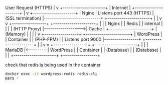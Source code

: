 User Request (HTTPS)
         |
         v
+---------------------+
|      Internet       |
+---------------------+
         |
         v
+---------------------+
|       Nginx         |  Listens port 443 (HTTPS)
|  (SSL termination)  |----------------------------+
+---------------------+                            |
         |                                         v
         v                                +-----------------+
+---------------------+                   |                 |
|     Nginx           |                   |    Redis        |
|    internal         |                   |                 |
|   (HTTP Proxy)      |------------------>|    Cache        |
+---------------------+                   |    (Memory)     |
         |                                |                 |
         v                                +-----------------+
+----------------------+
|    WordPress         |
|    Container         |
|    (PHP-FPM)         |
|  Listens port 9000   |-----------------+
+----------------------+                 |
         |                               v
         v                      +-----------------+
+---------------------+         |                 |
|   MariaDB           |<--------|    WordPress    |
|   Container         |         |  (Database)     |
|   (Database)        |         |                 |
+---------------------+         +-----------------+



check that redis is being used in the container
```bash
docker exec -it wordpress-redis redis-cli
KEYS *


```